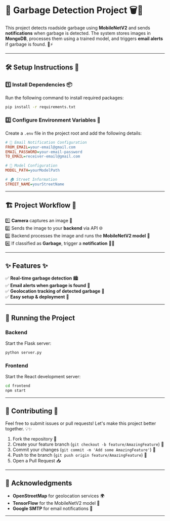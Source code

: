 
# 🚮 Garbage Detection Project 🗑️📸

This project detects roadside garbage using **MobileNetV2** and sends **notifications** when garbage is detected. The system stores images in **MongoDB**, processes them using a trained model, and triggers **email alerts** if garbage is found. 📩⚡

---

## 🛠 Setup Instructions 🚀

### 1️⃣ Install Dependencies 📦
Run the following command to install required packages:

```bash
pip install -r requirements.txt
```

### 2️⃣ Configure Environment Variables 🔧
Create a `.env` file in the project root and add the following details:

```ini
# 📧 Email Notification Configuration  
FROM_EMAIL=your-email@gmail.com  
EMAIL_PASSWORD=your-email-password  
TO_EMAIL=receiver-email@gmail.com  

# 🧠 Model Configuration
MODEL_PATH=yourModelPath

# 🏠 Street Information
STREET_NAME=yourStreetName

```

---

## 🏗️ Project Workflow 🔄

1️⃣ **Camera** captures an image 🎥  
2️⃣ Sends the image to your **backend** via API 🌐  
3️⃣ Backend processes the image and runs the **MobileNetV2 model** 🧠  
4️⃣ If classified as **Garbage**, trigger a **notification** 📲🚨   

---

## ✨ Features ✨

✅ **Real-time garbage detection** 🏙️   
✅ **Email alerts when garbage is found** 📧  
✅ **Geolocation tracking of detected garbage** 📍  
✅ **Easy setup & deployment** 🚀  

---

## 🚀 Running the Project

### Backend
Start the Flask server:
```bash
python server.py
```

### Frontend
Start the React development server:
```bash
cd frontend
npm start
```

---

## 🤝 Contributing 🤝

Feel free to submit issues or pull requests! Let's make this project better together. 💡✨

1. Fork the repository 🍴
2. Create your feature branch (`git checkout -b feature/AmazingFeature`) 🌿
3. Commit your changes (`git commit -m 'Add some AmazingFeature'`) 💾
4. Push to the branch (`git push origin feature/AmazingFeature`) 🚀
5. Open a Pull Request 📥

---


## 🙏 Acknowledgments

- **OpenStreetMap** for geolocation services 🌍
- **TensorFlow** for the MobileNetV2 model 🧠
- **Google SMTP** for email notifications 📧

---
